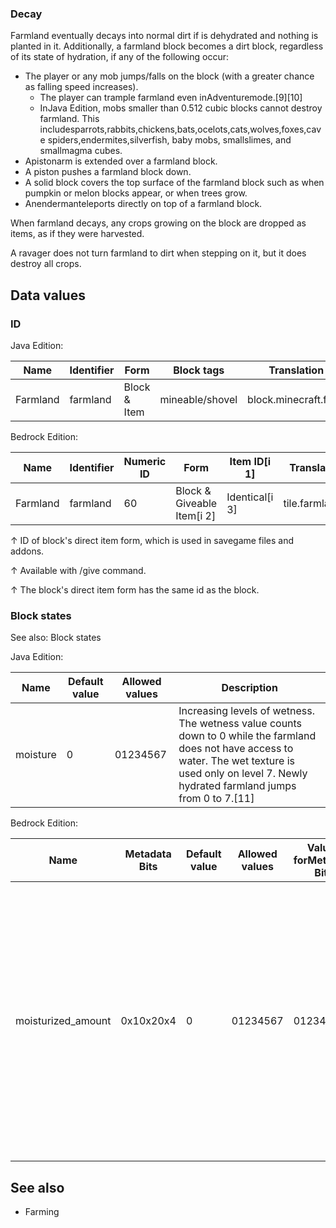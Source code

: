 ### Decay
Farmland eventually decays into normal dirt if is dehydrated and nothing is planted in it. Additionally, a farmland block becomes a dirt block, regardless of its state of hydration, if any of the following occur:

- The player or any mob jumps/falls on the block (with a greater chance as falling speed increases).
	- The player can trample farmland even inAdventuremode.[9][10]
	- InJava Edition, mobs smaller than 0.512 cubic blocks cannot destroy farmland. This includesparrots,rabbits,chickens,bats,ocelots,cats,wolves,foxes,cave spiders,endermites,silverfish, baby mobs, smallslimes, and smallmagma cubes.
- Apistonarm is extended over a farmland block.
- A piston pushes a farmland block down.
- A solid block covers the top surface of the farmland block such as when pumpkin or melon blocks appear, or when trees grow.
- Anendermanteleports directly on top of a farmland block.

When farmland decays, any crops growing on the block are dropped as items, as if they were harvested.

A ravager does not turn farmland to dirt when stepping on it, but it does destroy all crops.

## Data values
### ID
Java Edition:

| Name     | Identifier | Form         | Block tags      | Translation key          |
|----------|------------|--------------|-----------------|--------------------------|
| Farmland | farmland   | Block & Item | mineable/shovel | block.minecraft.farmland |

Bedrock Edition:

| Name     | Identifier | Numeric ID | Form                       | Item ID[i 1]   | Translation key    |
|----------|------------|------------|----------------------------|----------------|--------------------|
| Farmland | farmland   | 60         | Block & Giveable Item[i 2] | Identical[i 3] | tile.farmland.name |


↑ ID of block's direct item form, which is used in savegame files and addons.

↑ Available with /give command.

↑ The block's direct item form has the same id as the block.


### Block states
See also: Block states

Java Edition:

| Name     | Default value | Allowed values | Description                                                                                                                                                                                                |
|----------|---------------|----------------|------------------------------------------------------------------------------------------------------------------------------------------------------------------------------------------------------------|
| moisture | 0             | 01234567       | Increasing levels of wetness. The wetness value counts down to 0 while the farmland does not have access to water. The wet texture is used only on level 7. Newly hydrated farmland jumps from 0 to 7.[11] |

Bedrock Edition:

| Name               | Metadata Bits | Default value | Allowed values | Values forMetadata Bits | Description                                                                                                                                                                                            |
|--------------------|---------------|---------------|----------------|-------------------------|--------------------------------------------------------------------------------------------------------------------------------------------------------------------------------------------------------|
| moisturized_amount | 0x10x20x4     | 0             | 01234567       | 01234567                | Increasing levels of wetness. The wetness value counts down to 0 while the farmland does not have access to water. The wet texture is used only on level 7. Newly hydrated farmland jumps from 0 to 7. |



## See also
- Farming


